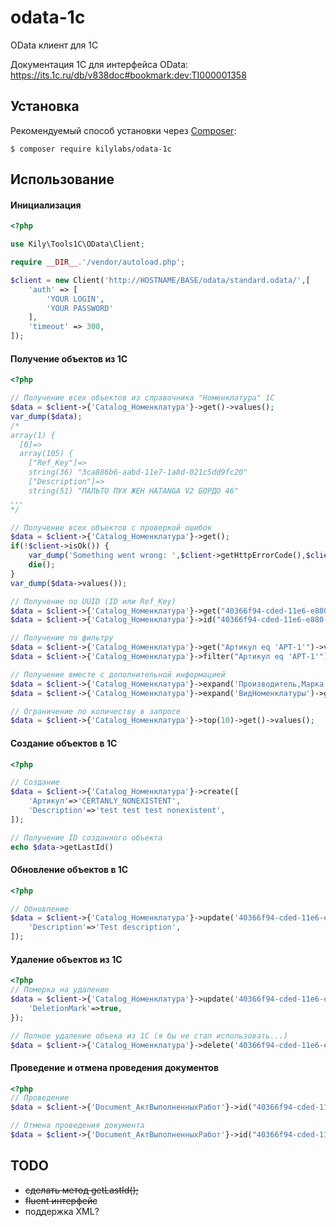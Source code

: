 # odata-1c
OData клиент для 1C 

Документация 1С для интерфейса OData: https://its.1c.ru/db/v838doc#bookmark:dev:TI000001358

Установка
------------

Рекомендуемый способ установки через
[Composer](http://getcomposer.org):

```
$ composer require kilylabs/odata-1c
```

Использование
-----
#### Инициализация
```php
<?php

use Kily\Tools1C\OData\Client;

require __DIR__.'/vendor/autoload.php';

$client = new Client('http://HOSTNAME/BASE/odata/standard.odata/',[
    'auth' => [
        'YOUR LOGIN', 
        'YOUR PASSWORD'
    ],
	'timeout' => 300,
]);
```

#### Получение объектов из 1С
```php
<?php

// Получение всех объектов из справочника "Номенклатура" 1С
$data = $client->{'Catalog_Номенклатура'}->get()->values();
var_dump($data);
/*
array(1) {
  [0]=>
  array(105) {
    ["Ref_Key"]=>
    string(36) "3ca886b6-aabd-11e7-1a8d-021c5dd9fc20"
    ["Description"]=>
    string(51) "ПАЛЬТО ПУХ ЖЕН HATANGA V2 БОРДО 46"
,,,
*/

// Получение всех объектов с проверкой ошибок
$data = $client->{'Catalog_Номенклатура'}->get();
if(!$client->isOk()) {
    var_dump('Something went wrong: ',$client->getHttpErrorCode(),$client->getHttpErrorMessage(),$client->getErrorCode(),$client->getErrorMessage(),$data->toArray());
    die();
}
var_dump($data->values());

// Получение по UUID (ID или Ref_Key)
$data = $client->{'Catalog_Номенклатура'}->get("40366f94-cded-11e6-e880-00155dd9fc47")->first();
$data = $client->{'Catalog_Номенклатура'}->id("40366f94-cded-11e6-e880-00155dd9fc47")->get()->first();

// Получение по фильтру
$data = $client->{'Catalog_Номенклатура'}->get("Артикул eq 'АРТ-1'")->values();
$data = $client->{'Catalog_Номенклатура'}->filter("Артикул eq 'АРТ-1'")->get()->values();

// Получение вместе с дополнительной информацией
$data = $client->{'Catalog_Номенклатура'}->expand('Производитель,Марка')->get()->values();
$data = $client->{'Catalog_Номенклатура'}->expand('ВидНоменклатуры')->get()->values();

// Ограничение по количеству в запросе
$data = $client->{'Catalog_Номенклатура'}->top(10)->get()->values();
```
#### Создание объектов в 1С
```php
<?php

// Создание 
$data = $client->{'Catalog_Номенклатура'}->create([
    'Артикул'=>'CERTANLY_NONEXISTENT',
    'Description'=>'test test test nonexistent',
]);

// Получение ID созданного объекта
echo $data->getLastId()
```

#### Обновление объектов в 1С
```php
<?php

// Обновление
$data = $client->{'Catalog_Номенклатура'}->update('40366f94-cded-11e6-e880-00155dd9fc47',[
    'Description'=>'Test description',
]);
```
#### Удаление объектов из 1С
```php
<?php
// Померка на удаление
$data = $client->{'Catalog_Номенклатура'}->update('40366f94-cded-11e6-e880-00155dd9fc47',{
    'DeletionMark'=>true,
});

// Полное удаление объека из 1С (я бы не стал использовать...)
$data = $client->{'Catalog_Номенклатура'}->delete('40366f94-cded-11e6-e880-00155dd9fc47');
```

#### Проведение и отмена проведения документов
```php
<?php
// Проведение
$data = $client->{'Document_АктВыполненныхРабот'}->id("40366f94-cded-11e6-e880-00155dd9fc47")->post();

// Отмена проведения документа
$data = $client->{'Document_АктВыполненныхРабот'}->id("40366f94-cded-11e6-e880-00155dd9fc47")->unpost();
```
TODO
-----
- ~~сделать метод getLastId();~~
- ~~fluent интерфейс~~
- поддержка XML?
